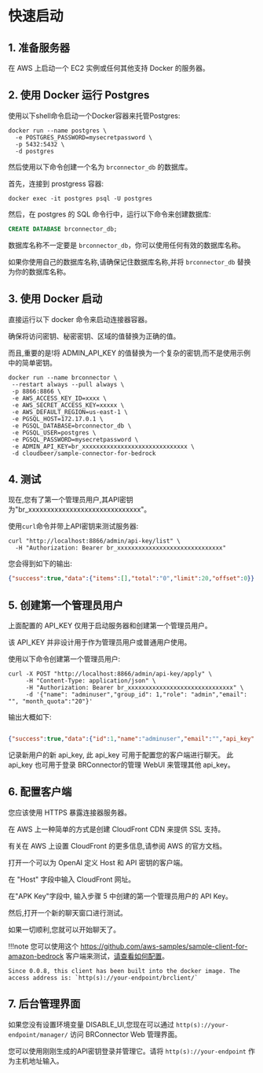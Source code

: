 # 快速启动

## 1. 准备服务器

在 AWS 上启动一个 EC2 实例或任何其他支持 Docker 的服务器。

## 2. 使用 Docker 运行 Postgres

使用以下shell命令启动一个Docker容器来托管Postgres:

```shell
docker run --name postgres \
  -e POSTGRES_PASSWORD=mysecretpassword \
  -p 5432:5432 \
  -d postgres
```

然后使用以下命令创建一个名为 `brconnector_db` 的数据库。

首先，连接到 prostgress 容器:

```shell
docker exec -it postgres psql -U postgres
```

然后，在 postgres 的 SQL 命令行中，运行以下命令来创建数据库:

```sql
CREATE DATABASE brconnector_db;
```

数据库名称不一定要是 `brconnector_db`，你可以使用任何有效的数据库名称。

如果你使用自己的数据库名称,请确保记住数据库名称,并将 `brconnector_db` 替换为你的数据库名称。

## 3. 使用 Docker 启动

直接运行以下 docker 命令来启动连接器容器。

确保将访问密钥、秘密密钥、区域的值替换为正确的值。

而且,重要的是!将 ADMIN_API_KEY 的值替换为一个复杂的密钥,而不是使用示例中的简单密钥。

```shell
docker run --name brconnector \
 --restart always --pull always \
 -p 8866:8866 \
 -e AWS_ACCESS_KEY_ID=xxxx \
 -e AWS_SECRET_ACCESS_KEY=xxxxx \
 -e AWS_DEFAULT_REGION=us-east-1 \
 -e PGSQL_HOST=172.17.0.1 \
 -e PGSQL_DATABASE=brconnector_db \
 -e PGSQL_USER=postgres \
 -e PGSQL_PASSWORD=mysecretpassword \
 -e ADMIN_API_KEY=br_xxxxxxxxxxxxxxxxxxxxxxxxxxxxxx \
 -d cloudbeer/sample-connector-for-bedrock
```

## 4. 测试

现在,您有了第一个管理员用户,其API密钥为"br_xxxxxxxxxxxxxxxxxxxxxxxxxxxxxx"。

使用`curl`命令并带上API密钥来测试服务器:

```shell
curl "http://localhost:8866/admin/api-key/list" \
  -H "Authorization: Bearer br_xxxxxxxxxxxxxxxxxxxxxxxxxxxxxx" 
```

您会得到如下的输出:

```json
{"success":true,"data":{"items":[],"total":"0","limit":20,"offset":0}}
```

## 5. 创建第一个管理员用户

上面配置的 API_KEY 仅用于启动服务器和创建第一个管理员用户。

该 API_KEY 并非设计用于作为管理员用户或普通用户使用。

使用以下命令创建第一个管理员用户:

```shell
curl -X POST "http://localhost:8866/admin/api-key/apply" \
     -H "Content-Type: application/json" \
     -H "Authorization: Bearer br_xxxxxxxxxxxxxxxxxxxxxxxxxxxxxx" \
     -d '{"name": "adminuser","group_id": 1,"role": "admin","email": "", "month_quota":"20"}'

```

输出大概如下:

```json

{"success":true,"data":{"id":1,"name":"adminuser","email":"","api_key":"br-someotherkeyvaluexxxxx","role":"admin","month_quota":"20.0000000000","balance":"0.0000000000"}}

```

记录新用户的新 api_key, 此 api_key 可用于配置您的客户端进行聊天。
此 api_key 也可用于登录 BRConnector的管理 WebUI 来管理其他 api_key。

## 6. 配置客户端

您应该使用 HTTPS 暴露连接器服务器。

在 AWS 上一种简单的方式是创建 CloudFront CDN 来提供 SSL 支持。

有关在 AWS 上设置 CloudFront 的更多信息,请参阅 AWS 的官方文档。

打开一个可以为 OpenAI 定义 Host 和 API 密钥的客户端。

在 "Host" 字段中输入 CloudFront 网址。

在"APK Key"字段中, 输入步骤 5 中创建的第一个管理员用户的 API Key。

然后,打开一个新的聊天窗口进行测试。

如果一切顺利,您就可以开始聊天了。

!!!note
    您可以使用这个 <https://github.com/aws-samples/sample-client-for-amazon-bedrock> 客户端来测试，[请查看如何配置](../user-manual/scenarios/sample-client-for-bedrock.md)。

    Since 0.0.8, this client has been built into the docker image. The access address is: `http(s)://your-endpoint/brclient/`

## 7. 后台管理界面

如果您没有设置环境变量 DISABLE_UI,您现在可以通过 `http(s)://your-endpoint/manager/` 访问 BRConnector Web 管理界面。

您可以使用刚刚生成的API密钥登录并管理它。请将 `http(s)://your-endpoint` 作为主机地址输入。
